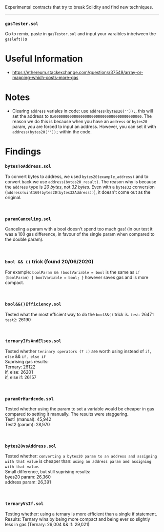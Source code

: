 Experimental contracts that try to break Solidity and find new techniques.

----

### `gasTester.sol`
Go to remix, paste in `gasTestor.sol` and input your varaibles inbetween the `gasleft()`s

# Useful Information
- https://ethereum.stackexchange.com/questions/37549/array-or-mapping-which-costs-more-gas

# Notes
- Clearing `address` variales in code: use `address(bytes20(''));`, this will set the address to `0x0000000000000000000000000000000000000000`. The reason we do this is because when you have an `address` or `bytes20` param, you are forced to input an address. However, you can set it with `address(bytes20(''));` within the code.

# Findings
### `bytesToAddress.sol`
To convert bytes to address, we used `bytes20(example_address)` and to convert back we use `address(bytes20_result)`. The reason why is because the `address` type is *20 bytes*, not *32 bytes*. Even with a `bytes32` conversion (`address(uint160(bytes20(bytes32Address))`), it doesn't come out as the original.

<br />

### `paramCanceling.sol`
Canceling a param with a bool doesn't spend too much gas! (in our test it was a 100 gas difference, in favour of the single param when compared to the double param).

<br />

### `bool && ()` trick (found 20/06/2020)
For example: 
`boolParam && (boolVariable = bool` 
is the same as 
`if (boolParam) {
    boolVariable = bool;
}`
however saves gas and is more compact. 

<br />

### `bool&&()Efficiency.sol`
Tested what the most efficient way to do the `bool&&()` trick is.
`test`: 26471
`test2`: 26190

<br />

### `ternaryIfsAndElses.sol`
Tested whether `terinary operators (? :)` are worth using instead of `if, else` && `if, else if` <br />
Suprising gas results:<br />
    Ternary: 26122<br />
    if, else: 26201<br />
    if, else if: 26157
    
<br />

### `paramOrHardcode.sol`
Tested whether using the param to set a variable would be cheaper in gas compared to setting it manually. The results were staggering. <br />
Test1 (manual): 45,942 <br />
Test2 (param): 28,970 <br />

<br />

### `bytes20vsAddress.sol`
Tested whether: `converting a bytes20 param to an address and assigning with that value` is cheaper than: `using an address param and assigning with that value`.
<br/>
Small difference, but still suprising results: <br />
byes20 param: 26,360 <br />
address param: 26,391 <br />

<br />

### `ternaryVsIf.sol`
Testing whether: using a ternary is more efficient than a single if statement. <br />
Results: Ternary wins by being more compact and being ever so slightly less in gas (Ternary: 29,004 && If: 29,021)
